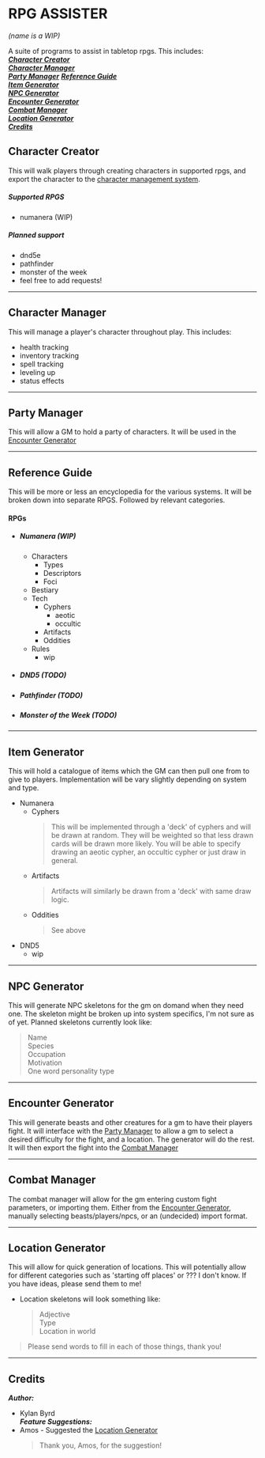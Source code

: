 # RPG ASSISTER
*(name is a WIP)*

A suite of programs to assist in tabletop rpgs. This includes:  
[***Character Creator***](#character-creator)  
[***Character Manager***](#character-manager)  
[***Party Manager***](#party-manager)
[***Reference Guide***](#reference-guide)  
[***Item Generator***](#item-generator)  
[***NPC Generator***](#npc-generator)  
[***Encounter Generator***](#encounter-generator)  
[***Combat Manager***](#combat-manager)  
[***Location Generator***](#location-generator)  
[***Credits***](#credits)  

## Character Creator
This will walk players through creating characters in supported rpgs, and export the character to the [character
management system](#character-manager).
##### Supported RPGS   
- numanera (WIP)
##### Planned support
- dnd5e
- pathfinder
- monster of the week
- feel free to add requests!
___
## Character Manager
This will manage a player's character throughout play. This includes:
- health tracking
- inventory tracking
- spell tracking
- leveling up
- status effects
___
## Party Manager  
This will allow a GM to hold a party of characters. It will be used in the [Encounter Generator](#encounter-generator)
___
## Reference Guide  
This will be more or less an encyclopedia for the various systems. It will be broken down into separate RPGS. Followed 
by relevant categories.
#### RPGs
- ##### Numanera (WIP)
  - Characters
    - Types
    - Descriptors
    - Foci
  - Bestiary
  - Tech
    - Cyphers
      - aeotic
      - occultic
    - Artifacts
    - Oddities
  - Rules
    - wip
- ##### DND5 (TODO)
- ##### Pathfinder (TODO)
- ##### Monster of the Week (TODO)
___
## Item Generator
This will hold a catalogue of items which the GM can then pull one from to give to players. Implementation will be 
vary slightly depending on system and type. 
- Numanera
  - Cyphers  
    > This will be implemented through a 'deck' of cyphers and will be drawn at random. They will be weighted so that 
    less drawn cards will be drawn more likely. You will be able to specify drawing an aeotic cypher, an occultic cypher 
    or just draw in general.
  - Artifacts
    > Artifacts will similarly be drawn from a 'deck' with same draw logic. 
  - Oddities
    > See above
- DND5
  - wip
___
## NPC Generator
This will generate NPC skeletons for the gm on domand when they need one. 
The skeleton might be broken up into system specifics, I'm not sure as of yet. Planned skeletons currently look like:
> Name  
Species  
Occupation  
Motivation  
One word personality type  
___
## Encounter Generator
This will generate beasts and other creatures for a gm to have their players fight. It will interface with the 
[Party Manager](#party-manager) to allow a gm to select a desired difficulty for the fight, and a location. The 
generator will do the rest. It will then export the fight into the [Combat Manager](#combat-manager)
___
## Combat Manager
The combat manager will allow for the gm entering custom fight parameters, or importing them. Either from the 
[Encounter Generator](#encounter-generator), manually selecting beasts/players/npcs, or an (undecided) import format.
___
## Location Generator
This will allow for quick generation of locations. This will potentially allow for different categories such as 
'starting off places' or ??? I don't know. If you have ideas, please send them to me!
- Location skeletons will look something like:
  > Adjective  
  Type  
  Location in world
 > Please send words to fill in each of those things, thank you!
___
## Credits
***Author:*** 
- Kylan Byrd  
***Feature Suggestions:***
- Amos - Suggested the [Location Generator](#location-generator)  
  >Thank you, Amos, for the suggestion!  
